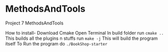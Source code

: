# MethodsAndTools
Project 7 MethodsAndTools


How to install-
Download Cmake
Open Terminal In build folder
run `cmake ..` This builds all the plugins n stuffs
run `make -j` This will build the program itself
To Run the program do `./BookShop-starter`